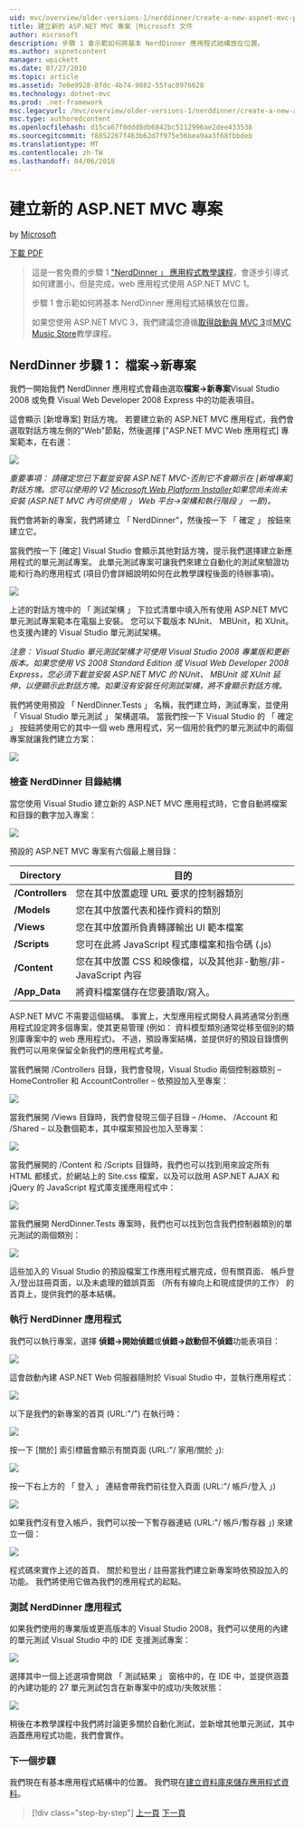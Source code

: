 ```yaml
---
uid: mvc/overview/older-versions-1/nerddinner/create-a-new-aspnet-mvc-project
title: 建立新的 ASP.NET MVC 專案 |Microsoft 文件
author: microsoft
description: 步驟 1 會示範如何將基本 NerdDinner 應用程式結構放在位置。
ms.author: aspnetcontent
manager: wpickett
ms.date: 07/27/2010
ms.topic: article
ms.assetid: 7e0e9928-8fdc-4b74-9882-55fac0976628
ms.technology: dotnet-mvc
ms.prod: .net-framework
msc.legacyurl: /mvc/overview/older-versions-1/nerddinner/create-a-new-aspnet-mvc-project
msc.type: authoredcontent
ms.openlocfilehash: d15ca67f0ddd8db6842bc5112996ae2dee433536
ms.sourcegitcommit: f8852267f463b62d7f975e56bea9aa3f68fbbdeb
ms.translationtype: MT
ms.contentlocale: zh-TW
ms.lasthandoff: 04/06/2018
---
```

<a name="create-a-new-aspnet-mvc-project"></a>建立新的 ASP.NET MVC 專案
====================
by [Microsoft](https://github.com/microsoft)

[下載 PDF](http://aspnetmvcbook.s3.amazonaws.com/aspnetmvc-nerdinner_v1.pdf)

> 這是一套免費的步驟 1 ["NerdDinner 」 應用程式教學課程](introducing-the-nerddinner-tutorial.md)，會逐步引導式如何建置小，但是完成，web 應用程式使用 ASP.NET MVC 1。
> 
> 步驟 1 會示範如何將基本 NerdDinner 應用程式結構放在位置。
> 
> 如果您使用 ASP.NET MVC 3，我們建議您遵循[取得啟動與 MVC 3](../../older-versions/getting-started-with-aspnet-mvc3/cs/intro-to-aspnet-mvc-3.md)或[MVC Music Store](../../older-versions/mvc-music-store/mvc-music-store-part-1.md)教學課程。


## <a name="nerddinner-step-1-file-gtnew-project"></a>NerdDinner 步驟 1： 檔案-&gt;新專案

我們一開始我們 NerdDinner 應用程式會藉由選取**檔案-&gt;新專案**Visual Studio 2008 或免費 Visual Web Developer 2008 Express 中的功能表項目。

這會顯示 [新增專案] 對話方塊。 若要建立新的 ASP.NET MVC 應用程式，我們會選取對話方塊左側的"Web"節點，然後選擇 ["ASP.NET MVC Web 應用程式] 專案範本，在右邊：

![](create-a-new-aspnet-mvc-project/_static/image1.png)

*重要事項： 請確定您已下載並安裝 ASP.NET MVC-否則它不會顯示在 [新增專案] 對話方塊。您可以使用的 V2 [Microsoft Web Platform Installer](https://www.microsoft.com/web/downloads/platform.aspx)如果您尚未尚未安裝 (ASP.NET MVC 內可供使用 」 Web 平台-&gt;架構和執行階段 」 一節)。*

我們會將新的專案，我們將建立 「 NerdDinner"，然後按一下 「 確定 」 按鈕來建立它。

當我們按一下 [確定] Visual Studio 會顯示其他對話方塊，提示我們選擇建立新應用程式的單元測試專案。 此單元測試專案可讓我們來建立自動化的測試來驗證功能和行為的應用程式 (項目仍會詳細說明如何在此教學課程後面的待辦事項)。

![](create-a-new-aspnet-mvc-project/_static/image2.png)

上述的對話方塊中的 「 測試架構 」 下拉式清單中填入所有使用 ASP.NET MVC 單元測試專案範本在電腦上安裝。 您可以下載版本 NUnit、 MBUnit，和 XUnit。 也支援內建的 Visual Studio 單元測試架構。

*注意： Visual Studio 單元測試架構才可使用 Visual Studio 2008 專業版和更新版本。如果您使用 VS 2008 Standard Edition 或 Visual Web Developer 2008 Express，您必須下載並安裝 ASP.NET MVC 的 NUnit、 MBUnit 或 XUnit 延伸，以便顯示此對話方塊。如果沒有安裝任何測試架構，將不會顯示對話方塊。*

我們將使用預設 「 NerdDinner.Tests 」 名稱，我們建立時，測試專案，並使用 「 Visual Studio 單元測試 」 架構選項。 當我們按一下 Visual Studio 的 「 確定 」 按鈕將使用它的其中一個 web 應用程式，另一個用於我們的單元測試中的兩個專案就讓我們建立方案：

![](create-a-new-aspnet-mvc-project/_static/image3.png)

### <a name="examining-the-nerddinner-directory-structure"></a>檢查 NerdDinner 目錄結構

當您使用 Visual Studio 建立新的 ASP.NET MVC 應用程式時，它會自動將檔案和目錄的數字加入專案：

![](create-a-new-aspnet-mvc-project/_static/image4.png)

預設的 ASP.NET MVC 專案有六個最上層目錄：

| **Directory** | **目的** |
| --- | --- |
| **/Controllers** | 您在其中放置處理 URL 要求的控制器類別 |
| **/Models** | 您在其中放置代表和操作資料的類別 |
| **/Views** | 您在其中放置所負責轉譯輸出 UI 範本檔案 |
| **/Scripts** | 您可在此將 JavaScript 程式庫檔案和指令碼 (.js) |
| **/Content** | 您在其中放置 CSS 和映像檔，以及其他非-動態/非-JavaScript 內容 |
| **/App\_Data** | 將資料檔案儲存在您要讀取/寫入。 |

ASP.NET MVC 不需要這個結構。 事實上，大型應用程式開發人員將通常分割應用程式設定跨多個專案，使其更易管理 (例如： 資料模型類別通常從移至個別的類別庫專案中的 web 應用程式)。 不過，預設專案結構，並提供好的預設目錄慣例我們可以用來保留全新我們的應用程式考量。

當我們展開 /Controllers 目錄，我們會發現，Visual Studio 兩個控制器類別 – HomeController 和 AccountController – 依預設加入至專案：

![](create-a-new-aspnet-mvc-project/_static/image5.png)

當我們展開 /Views 目錄時，我們會發現三個子目錄 – /Home、 /Account 和 /Shared – 以及數個範本，其中檔案預設也加入至專案：

![](create-a-new-aspnet-mvc-project/_static/image6.png)

當我們展開的 /Content 和 /Scripts 目錄時，我們也可以找到用來設定所有 HTML 都樣式，於網站上的 Site.css 檔案，以及可以啟用 ASP.NET AJAX 和 jQuery 的 JavaScript 程式庫支援應用程式中：

![](create-a-new-aspnet-mvc-project/_static/image7.png)

當我們展開 NerdDinner.Tests 專案時，我們也可以找到包含我們控制器類別的單元測試的兩個類別：

![](create-a-new-aspnet-mvc-project/_static/image8.png)

這些加入的 Visual Studio 的預設檔案工作應用程式層完成，但有關頁面、 帳戶登入/登出註冊頁面，以及未處理的錯誤頁面 （所有有線向上和現成提供的工作） 的首頁上，提供我們的基本結構。

### <a name="running-the-nerddinner-application"></a>執行 NerdDinner 應用程式

我們可以執行專案，選擇 **偵錯-&gt;開始偵錯**或**偵錯-&gt;啟動但不偵錯**功能表項目：

![](create-a-new-aspnet-mvc-project/_static/image9.png)

這會啟動內建 ASP.NET Web 伺服器隨附於 Visual Studio 中，並執行應用程式：

![](create-a-new-aspnet-mvc-project/_static/image10.png)

以下是我們的新專案的首頁 (URL:"/") 在執行時：

![](create-a-new-aspnet-mvc-project/_static/image11.png)

按一下 [關於] 索引標籤會顯示有關頁面 (URL:"/ 家用/關於 」):

![](create-a-new-aspnet-mvc-project/_static/image12.png)

按一下右上方的 「 登入 」 連結會帶我們前往登入頁面 (URL:"/ 帳戶/登入 」)

![](create-a-new-aspnet-mvc-project/_static/image13.png)

如果我們沒有登入帳戶，我們可以按一下暫存器連結 (URL:"/ 帳戶/暫存器 」) 來建立一個：

![](create-a-new-aspnet-mvc-project/_static/image14.png)

程式碼來實作上述的首頁、 關於和登出 / 註冊當我們建立新專案時依預設加入的功能。 我們將使用它做為我們的應用程式的起點。

### <a name="testing-the-nerddinner-application"></a>測試 NerdDinner 應用程式

如果我們使用的專業版或更高版本的 Visual Studio 2008，我們可以使用的內建的單元測試 Visual Studio 中的 IDE 支援測試專案：

![](create-a-new-aspnet-mvc-project/_static/image15.png)

選擇其中一個上述選項會開啟 「 測試結果 」 窗格中的，在 IDE 中，並提供涵蓋的內建功能的 27 單元測試包含在新專案中的成功/失敗狀態：

![](create-a-new-aspnet-mvc-project/_static/image16.png)

稍後在本教學課程中我們將討論更多關於自動化測試，並新增其他單元測試，其中涵蓋應用程式功能，我們會實作。

### <a name="next-step"></a>下一個步驟

我們現在有基本應用程式結構中的位置。 我們現在[建立資料庫來儲存應用程式資料](create-a-database.md)。

> [!div class="step-by-step"]
> [上一頁](introducing-the-nerddinner-tutorial.md)
> [下一頁](create-a-database.md)
